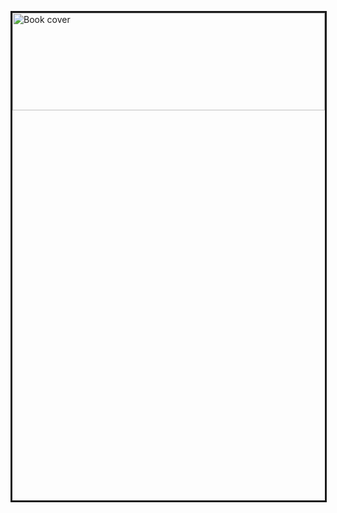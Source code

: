 <p><a href="../AME.pdf"><img src="http://www.rizbicki.ufscar.br/img/ame.png" alt="Book cover" width="500px" style="float: center; width:20%px;height:20%;" border="3"></a>
